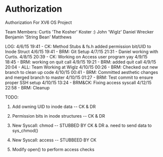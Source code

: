 # Authorization
Authorization For XV6 OS Project

Team Members:
Curtis 'The Kosher' Koster :)
John 'Wiglz'
Daniel Wrecker
Benjamin 'String Bean' Matthews


LOG:
4/6/15 19:41 - CK: Method Stubs & fs.h added permission bit/UID to Inode Struct
4/6/15 19:41 - BRM: Git Setup
4/7/15 21:31 - Daniel working with Curtis.
4/8/15 20:39 - CK: Working on Access user program yay
4/9/15 18:45 - BRM: working on quit call
4/9/15 19:21 - BRM: added quit call
4/9/15 20:04 - ALL: Team Working at Wiglz
4/10/15 00:26 - BRM: Checked out new branch to clean up code
4/10/15 00:41 - BRM: Committed aesthetic changes and merged branch to master
4/10/15 01:27 - BRM: Test commit to ensure proper SSH setup
4/10/15 13:24 - BRM&CK: Fixing access syscall
4/12/15 22:58 - BRM: Cleanup


TODO:
1) Add owning UID to inode data -- CK & DR
2) Permission bits in inode structures -- CK & DR

4) New Syscall: chmod -- STUBBED BY CK & DR
	a. need to send data to sys_chmod()
	
5) New Syscall: access -- STUBBEED BY CK
6) Modify open() to perform access checks

